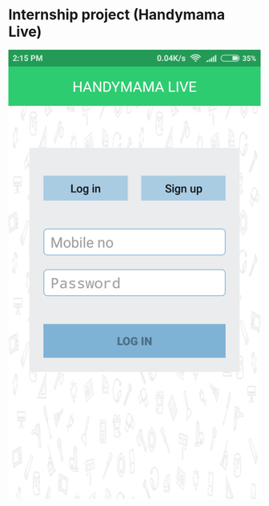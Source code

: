 # Internship project (Handymama Live)


![](https://github.com/Md-Salauddin/Internproject-Handymama-Live-/blob/master/Screenshot/App%20View/2.Signin.png)
